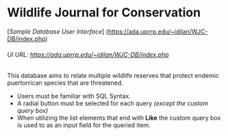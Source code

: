 # Wildlife Journal for Conservation

[_Sample Database User Interface_] (https://ada.uprrp.edu/~idilan/WJC-DB/index.php)
###### UI URL: https://ada.uprrp.edu/~idilan/WJC-DB/index.php


This database aims to relate multiple wildlife reserves that protect endemic puertorrican species that are threatened.

 - Users must be familiar with SQL Syntax.
 - A radial button must be selected for each query _(except the custom query box)_
 - When utilizing the list elements that end with **Like** the custom query box is used to as an input field for the queried item.
